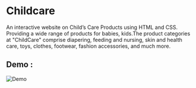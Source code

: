 # Childcare
An interactive website on Child’s Care Products using HTML and CSS. Providing a wide range of products for babies, kids.The product categories at "ChildCare" comprise diapering, feeding and nursing, skin and health care, toys, clothes, footwear, fashion accessories, and much more.

## Demo :

![Demo](childcare.gif)
